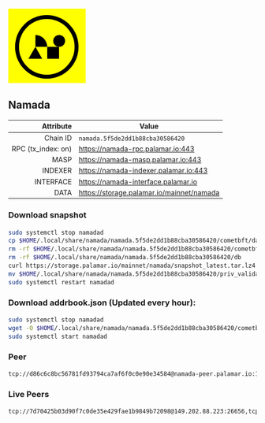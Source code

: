 ![Logo](https://raw.githubusercontent.com/Pa1amar/mainnets/refs/heads/main/namada/logo.png)
## Namada
| Attribute | Value |
|----------:|-------|
| Chain ID         | `namada.5f5de2dd1b88cba30586420` |
| RPC (tx_index: on)  | https://namada-rpc.palamar.io:443 |
| MASP  | https://namada-masp.palamar.io:443 |
| INDEXER | https://namada-indexer.palamar.io:443 |
| INTERFACE | https://namada-interface.palamar.io |
| DATA | https://storage.palamar.io/mainnet/namada |

### Download snapshot
```bash
sudo systemctl stop namadad
cp $HOME/.local/share/namada/namada.5f5de2dd1b88cba30586420/cometbft/data/priv_validator_state.json $HOME/.local/share/namada/namada.5f5de2dd1b88cba30586420/priv_validator_state.json.backup
rm -rf $HOME/.local/share/namada/namada.5f5de2dd1b88cba30586420/cometbft/data
rm -rf $HOME/.local/share/namada/namada.5f5de2dd1b88cba30586420/db
curl https://storage.palamar.io/mainnet/namada/snapshot_latest.tar.lz4 | lz4 -dc - | tar -xf - -C $HOME/.local/share/namada/namada.5f5de2dd1b88cba30586420/
mv $HOME/.local/share/namada/namada.5f5de2dd1b88cba30586420/priv_validator_state.json.backup $HOME/.local/share/namada/namada.5f5de2dd1b88cba30586420/cometbft/data/priv_validator_state.json
sudo systemctl restart namadad
```
### Download addrbook.json (Updated every hour):
```bash
sudo systemctl stop namadad
wget -O $HOME/.local/share/namada/namada.5f5de2dd1b88cba30586420/cometbft/config/addrbook.json https://storage.palamar.io/mainnet/namada/addrbook.json
sudo systemctl start namadad
```
### Peer
```bash
tcp://d86c6c8bc56781fd93794ca7af6f0c0e90e34584@namada-peer.palamar.io:16656
```



















































































































































































































































































































































































































































































































































































































































































































































































































































































































































































































































































































































































































































































































































































### Live Peers
```
tcp://7d70425b03d90f7c0de35e429fae1b9849b72098@149.202.88.223:26656,tcp://3879583b9c6b1ac29d38fefb5a14815dd79282d6@192.241.140.10:38656,tcp://8368245b1c9af33ddb38790b4be4b28672a46db5@37.27.63.150:26656,tcp://80d304eef7005692156e5e4c56eb827ecef06538@135.181.57.156:20056,tcp://91bb5973a676bb20f095d8f6d18433413cb5d78f@141.95.11.197:26656,tcp://11d23ba849851e33add18f566ac1a3ea431f516b@190.2.141.78:16656,tcp://c4deb6863d50bcdd9d20b02303d010090908d6d2@192.64.82.62:26656,tcp://6b469eb00f21d6ebe344c951f599e2012f70d4e9@86.99.194.227:19904,tcp://600e85651e7d3ec695eb7c26ddf37fef5724e61b@91.134.82.47:26656,tcp://995328a755b6af32209339650975f0751981be10@95.110.228.87:26656,tcp://59682e629ffed226293da27a10258dc57987359f@94.23.15.200:26656,tcp://ee5626bb5cc47e6945cfe5a6313ec7912912e89a@65.108.231.113:26656,tcp://5c479b8d9969bb901897ebed40fc197d507f007c@144.91.119.1:26656,tcp://478de66fe39df43a60f5850e5b99da4edd14de85@212.51.129.72:26706
```

